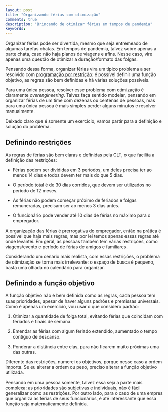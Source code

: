 ```yaml
---
layout: post
title: "Organizando férias com otimização"
comments: true
description: "Brincando de otimizar férias em tempos de pandemia"
keywords: 
---
```


Organizar férias pode ser divertida, mesmo que seja entremeado de algumas tarefas chatas. Em tempos de pandemia, talvez sobre apenas a parte chata, caso não haja planos de viagens e afins. Nesse caso, vire apenas uma questão de otimizar a duração/formato das folgas.

Pensando dessa forma, organizar férias vira um típico problema a ser resolvido com [programação por restrição](https://pt.wikipedia.org/wiki/Programa%C3%A7%C3%A3o_por_restri%C3%A7%C3%B5es): é possível definir uma função objetivo, as regras são bem definidas e há várias soluções possíveis.

Para uma única pessoa, resolver esse problema com otimização é claramente  *overengineering*. Talvez faça sentido modelar, pensando em organizar férias de um time com dezenas ou centenas de pessoas, mas para uma única pessoa é mais simples perder alguns minutos e resolver manualmente.

Deixado claro que é somente um exercício, vamos partir para a definição e solução do problema.

## Definindo restrições

As regras de férias são bem claras e definidas pela CLT, o que facilita a definição das restrições:

* Férias podem ser divididas em 3 períodos, um deles precisa ter ao menos 14 dias e todos devem ter mais do que 5 dias.

* O período total é de 30 dias corridos, que devem ser utilizados no período de 12 meses.

* As férias não podem começar próximo de feriados e folgas remuneradas, precisam ser ao menos 3 dias antes.

* O funcionário pode vender até 10 dias de férias no máximo para o empregador.

A organização das férias é prerrogativa do empregador, então na prática é possivel que haja mais regras, mas por lei temos apenas essas regras até onde levantei. Em geral, as pessoas também tem várias restrições, como viagens/evento e período de férias de amigos e familiares. 

Considerando um cenário mais realista, com essas restrições, o problema de otimização se torna mais irrelevante: o espaço de busca é pequeno, basta uma olhada no calendário para organizar.

## Definindo a função objetivo

A função objetivo não é bem definida como as regras, cada pessoa tem suas prioridades, apesar de haver alguns padrões e premissas universais. Como é apenas um exercício, vou usar o que considero padrão:

1. Otimizar a quantidade de folga total, evitando férias que coincidam com feriados e finais de semana.

2. Emendar as férias com algum feriado extendido, aumentado o tempo contíguo de descanso.

3. Ponderar a distância entre elas, para não ficarem muito próximas uma das outras.

Diferente das restrições, numerei os objetivos, porque nesse caso a ordem importa. Se eu alterar a ordem ou peso, preciso alterar a função objetivo utilizada.

Pensando em uma pessoa somente, talvez essa seja a parte mais complexa: as prioridades são subjetivas e individuais, não é fácil generalizar como as restrições. Por outro lado, para o caso de uma empres que organiza as férias de seus funcionários, é até interessante que essa função seja matematicamente definida.


<!-- No começo da pandemia, acabei me envolvendo em um projeto (dos vários) que estava tentando modelar a progressão da pandemia no Brasil com [modelos de compartimento](https://en.wikipedia.org/wiki/Compartmental_models_in_epidemiology) e a situação dos leitos com [simulação de evento discretos](https://pt.wikipedia.org/wiki/Simula%C3%A7%C3%A3o_de_eventos_discretos). Um ano depois — com a crise em seu pior estado e os hospitais colapsados — estou pensando em um otimizador de férias. -->
